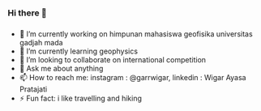 ### Hi there 👋


###
- 🔭 I’m currently working on himpunan mahasiswa geofisika universitas gadjah mada
- 🌱 I’m currently learning geophysics
- 👯 I’m looking to collaborate on international competition
- 💬 Ask me about anything
- 📫 How to reach me: instagram : @garrwigar, linkedin : Wigar Ayasa Pratajati
- ⚡ Fun fact: i like travelling and hiking
